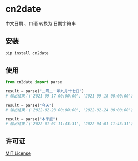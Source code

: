 # cn2date

中文日期 、口语 转换为 日期字符串

## 安装

```bash
pip install cn2date
```

## 使用

```python
from cn2date import parse

result = parse("二零二一年九月十七日")
# 输出结果：('2021-09-17 00:00:00', '2021-09-18 00:00:00')

result = parse("今天")
# 输出结果：('2022-02-23 00:00:00', '2022-02-24 00:00:00')

result = parse("本季度")
# 输出结果：('2022-01-01 11:43:31', '2022-04-01 11:43:31')
```

## 许可证

[MIT License](LICENSE)